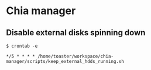 # Chia manager


## Disable external disks spinning down  
`$ crontab -e`

`*/5 * * * * /home/toaster/workspace/chia-manager/scripts/keep_external_hdds_running.sh
`